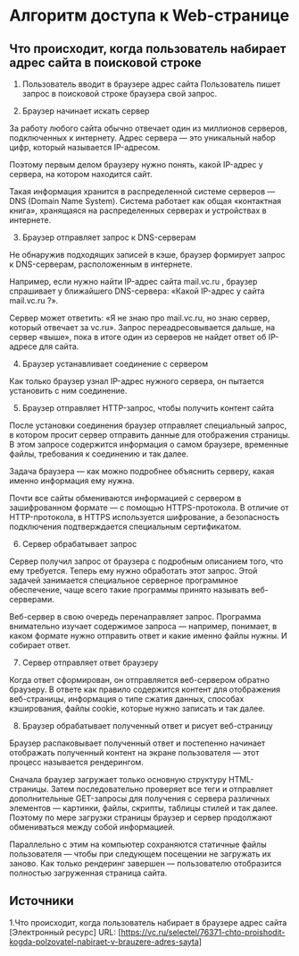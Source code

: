 # Алгоритм доступа к Web-странице

## Что происходит, когда пользователь набирает адрес сайта в поисковой строке

1. Пользователь вводит в браузере адрес сайта
Пользователь пишет запрос в поисковой строке браузера свой запрос.

2. Браузер начинает искать сервер

За работу любого сайта обычно отвечает один из миллионов серверов,
подключенных к интернету.
Адрес сервера — это уникальный набор цифр,
который называется IP-адресом.

Поэтому первым делом браузеру нужно понять,
какой IP-адрес у сервера,
на котором находится сайт.

Такая информация хранится в распределенной системе серверов — 
DNS (Domain Name System). 
Система работает как общая «контактная книга»,
хранящаяся на распределенных серверах и устройствах в интернете.

3. Браузер отправляет запрос к DNS-серверам

Не обнаружив подходящих записей в кэше,
браузер формирует запрос к DNS-серверам,
расположенным в интернете.

Например, если нужно найти IP-адрес сайта mail.vc.ru ,
браузер спрашивает у ближайшего DNS-сервера: 
«Какой IP-адрес у сайта mail.vc.ru ?».

Сервер может ответить: 
«Я не знаю про mail.vc.ru, 
но знаю сервер, который отвечает за vc.ru».
Запрос переадресовывается дальше, на сервер «выше», 
пока в итоге один из серверов не найдет ответ об IP-адресе для сайта.

4. Браузер устанавливает соединение с сервером

Как только браузер узнал IP-адрес нужного сервера,
он пытается установить с ним соединение. 

5. Браузер отправляет HTTP-запрос, чтобы получить контент сайта

После установки соединения браузер отправляет специальный запрос,
в котором просит сервер отправить данные для отображения страницы.
В этом запросе содержится информация о самом браузере,
временные файлы, требования к соединению и так далее.

Задача браузера — как можно подробнее объяснить серверу,
какая именно информация ему нужна.

Почти все сайты обмениваются информацией с сервером в зашифрованном формате 
— с помощью HTTPS-протокола.
В отличие от HTTP-протокола, в HTTPS используется шифрование,
а безопасность подключения подтверждается специальным сертификатом.

6. Сервер обрабатывает запрос

Сервер получил запрос от браузера с подробным описанием того, 
что ему требуется. 
Теперь ему нужно обработать этот запрос.
Этой задачей занимается специальное серверное программное обеспечение,
чаще всего такие программы принято называть веб-серверами.

Веб-сервер в свою очередь перенаправляет запрос.
Программа внимательно изучает содержимое запроса — например,
понимает, в каком формате нужно отправить ответ и какие именно файлы нужны.
И собирает ответ.

7. Сервер отправляет ответ браузеру

Когда ответ сформирован, он отправляется веб-сервером обратно браузеру.
В ответе как правило содержится контент для отображения веб-страницы, 
информация о типе сжатия данных, 
способах кэширования,
файлы cookie,
которые нужно записать и так далее.

8. Браузер обрабатывает полученный ответ и рисует веб-страницу

Браузер распаковывает полученный ответ 
и постепенно начинает отображать полученный контент на экране пользователя 
— этот процесс называется рендерингом.

Сначала браузер загружает только основную структуру HTML-страницы.
Затем последовательно проверяет все теги
и отправляет дополнительные GET-запросы для получения с сервера различных элементов — картинки, файлы, скрипты, таблицы стилей и так далее.
Поэтому по мере загрузки страницы браузер
и сервер продолжают обмениваться между собой информацией.

Параллельно с этим на компьютер сохраняются статичные файлы пользователя
— чтобы при следующем посещении не загружать их заново.
Как только рендеринг завершен 
— пользователю отобразится полностью загруженная страница сайта.

## Источники

1.Что происходит, когда пользователь набирает в браузере адрес сайта [Электронный ресурс] URL: [https://vc.ru/selectel/76371-chto-proishodit-kogda-polzovatel-nabiraet-v-brauzere-adres-sayta]
